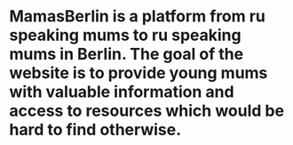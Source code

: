 # MamasBerlin is a platform from ru speaking mums to ru speaking mums in Berlin. The goal of the website is to provide young mums with valuable information and access to resources which would be hard to find otherwise.